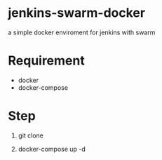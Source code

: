 # jenkins-swarm-docker

a simple docker enviroment for jenkins with swarm

# Requirement

* docker
* docker-compose

# Step

1. git clone <this Repo> <target directory>

2. docker-compose up -d
